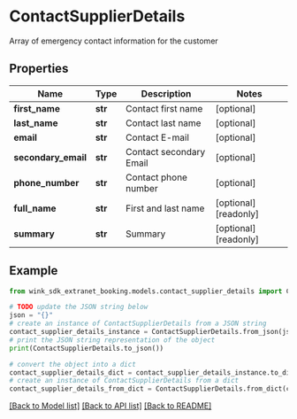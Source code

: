 # ContactSupplierDetails

Array of emergency contact information for the customer

## Properties

Name | Type | Description | Notes
------------ | ------------- | ------------- | -------------
**first_name** | **str** | Contact first name | [optional] 
**last_name** | **str** | Contact last name | [optional] 
**email** | **str** | Contact E-mail | [optional] 
**secondary_email** | **str** | Contact secondary Email | [optional] 
**phone_number** | **str** | Contact phone number | [optional] 
**full_name** | **str** | First and last name | [optional] [readonly] 
**summary** | **str** | Summary | [optional] [readonly] 

## Example

```python
from wink_sdk_extranet_booking.models.contact_supplier_details import ContactSupplierDetails

# TODO update the JSON string below
json = "{}"
# create an instance of ContactSupplierDetails from a JSON string
contact_supplier_details_instance = ContactSupplierDetails.from_json(json)
# print the JSON string representation of the object
print(ContactSupplierDetails.to_json())

# convert the object into a dict
contact_supplier_details_dict = contact_supplier_details_instance.to_dict()
# create an instance of ContactSupplierDetails from a dict
contact_supplier_details_from_dict = ContactSupplierDetails.from_dict(contact_supplier_details_dict)
```
[[Back to Model list]](../README.md#documentation-for-models) [[Back to API list]](../README.md#documentation-for-api-endpoints) [[Back to README]](../README.md)


